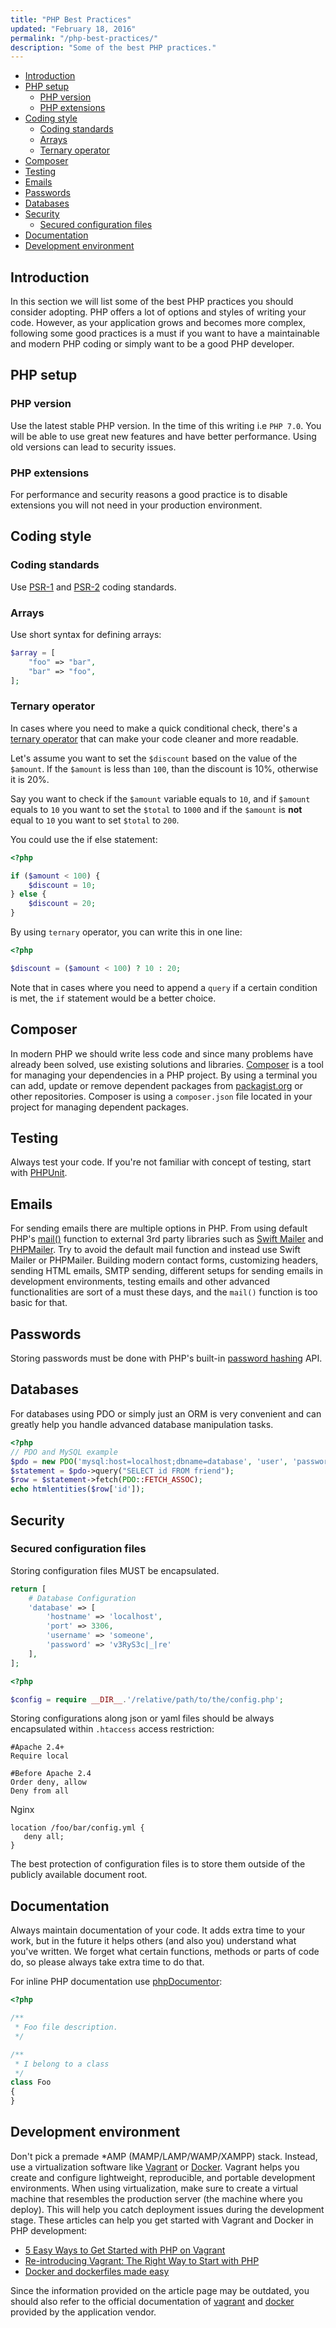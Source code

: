 ```yaml
---
title: "PHP Best Practices"
updated: "February 18, 2016"
permalink: "/php-best-practices/"
description: "Some of the best PHP practices."
---
```


* [Introduction](#introduction)
* [PHP setup](#php-setup)
    * [PHP version](#php-version)
    * [PHP extensions](#php-extensions)
* [Coding style](#coding-style)
    * [Coding standards](#coding-standards)
    * [Arrays](#arrays)
    * [Ternary operator](#ternary-operator)
* [Composer](#composer)
* [Testing](#testing)
* [Emails](#emails)
* [Passwords](#passwords)
* [Databases](#databases)
* [Security](#security)
    * [Secured configuration files](#secured-configuration-files)
* [Documentation](#documentation)
* [Development environment](#development-environment)

## Introduction

In this section we will list some of the best PHP practices you should consider
adopting. PHP offers a lot of options and styles of writing your code. However, as
your application grows and becomes more complex, following some good practices
is a must if you want to have a maintainable and modern PHP coding or simply want
to be a good PHP developer.

## PHP setup

### PHP version

Use the latest stable PHP version. In the time of this writing i.e `PHP 7.0`.
You will be able to use great new features and have better performance. Using
old versions can lead to security issues.

### PHP extensions

For performance and security reasons a good practice is to disable extensions
you will not need in your production environment.

## Coding style

### Coding standards

Use [PSR-1][psr-1] and [PSR-2][psr-2] coding standards.

### Arrays

Use short syntax for defining arrays:

~~~php
$array = [
    "foo" => "bar",
    "bar" => "foo",
];
~~~

### Ternary operator

In cases where you need to make a quick conditional check, there's a
[ternary operator](http://php.net/manual/en/language.operators.comparison.php#language.operators.comparison.ternary)
that can make your code cleaner and more readable.

Let's assume you want to set the `$discount` based on the value of the `$amount`.
If the `$amount` is less than `100`, than the discount is 10%, otherwise it is 20%.

Say you want to check if the `$amount` variable equals to `10`, and if `$amount` equals to `10`
you want to set the `$total` to `1000` and if the `$amount` is **not** equal to `10` you want to set
`$total` to `200`.

You could use the if else statement:

~~~php
<?php

if ($amount < 100) {
    $discount = 10;
} else {
    $discount = 20;
}
~~~

By using `ternary` operator, you can write this in one line:

~~~php
<?php

$discount = ($amount < 100) ? 10 : 20;
~~~

Note that in cases where you need to append a `query` if a certain condition is met,
the `if` statement would be a better choice.

## Composer

In modern PHP we should write less code and since many problems have already been
solved, use existing solutions and libraries. [Composer][composer] is a tool for
managing your dependencies in a PHP project. By using a terminal you can add, update
or remove dependent packages from [packagist.org][packagist] or other repositories.
Composer is using a `composer.json` file located in your project for managing
dependent packages.

## Testing

Always test your code. If you're not familiar with concept of testing, start with
[PHPUnit][phpunit].

## Emails

For sending emails there are multiple options in PHP. From using default PHP's
[mail()][mail] function to external 3rd party libraries such as [Swift Mailer][swift-mailer]
and [PHPMailer][php-mailer]. Try to avoid the default mail function and instead
use Swift Mailer or PHPMailer. Building modern contact forms, customizing headers,
sending HTML emails, SMTP sending, different setups for sending emails in development
environments, testing emails and other advanced functionalities are sort of a must
these days, and the `mail()` function is too basic for that.

## Passwords

Storing passwords must be done with PHP's built-in [password hashing][password-hashing]
API.

## Databases

For databases using PDO or simply just an ORM is very convenient and can greatly
help you handle advanced database manipulation tasks.

~~~php
<?php
// PDO and MySQL example
$pdo = new PDO('mysql:host=localhost;dbname=database', 'user', 'password');
$statement = $pdo->query("SELECT id FROM friend");
$row = $statement->fetch(PDO::FETCH_ASSOC);
echo htmlentities($row['id']);
~~~

## Security

### Secured configuration files

Storing configuration files MUST be encapsulated.

~~~php
return [
    # Database Configuration
    'database' => [
        'hostname' => 'localhost',
        'port' => 3306,
        'username' => 'someone',
        'password' => 'v3RyS3c|_|re'
    ],
];
~~~

~~~php
<?php

$config = require __DIR__.'/relative/path/to/the/config.php';
~~~

Storing configurations along json or yaml files should be always encapsulated
within `.htaccess` access restriction:

~~~
#Apache 2.4+
Require local

#Before Apache 2.4
Order deny, allow
Deny from all
~~~

Nginx

~~~text
location /foo/bar/config.yml {
   deny all;
}
~~~

The best protection of configuration files is to store them outside of the
publicly available document root.

## Documentation

Always maintain documentation of your code. It adds extra time to your work, but
in the future it helps others (and also you) understand what you've written.
We forget what certain functions, methods or parts of code do, so please always
take extra time to do that.

For inline PHP documentation use [phpDocumentor][phpdocumentor]:

~~~php
<?php

/**
 * Foo file description.
 */

/**
 * I belong to a class
 */
class Foo
{
}
~~~

## Development environment

Don't pick a premade *AMP (MAMP/LAMP/WAMP/XAMPP) stack. Instead, use a
virtualization software like [Vagrant][vagrant] or [Docker][docker]. Vagrant
helps you create and configure lightweight, reproducible, and portable
development environments. When using virtualization, make sure to create a virtual
machine that resembles the production server (the machine where you deploy). This
will help you catch deployment issues during the development stage. These articles
can help you get started with Vagrant and Docker in PHP development:

- [5 Easy Ways to Get Started with PHP on Vagrant](http://www.sitepoint.com/5-easy-ways-getting-started-php-vagrant/)
- [Re-introducing Vagrant: The Right Way to Start with PHP](http://www.sitepoint.com/re-introducing-vagrant-right-way-start-php/)
- [Docker and dockerfiles made easy](http://www.sitepoint.com/docker-and-dockerfiles-made-easy/)

Since the information provided on the article page may be outdated, you should
also refer to the official documentation of [vagrant] and [docker] provided by
the application vendor.

[psr-1]: http://www.php-fig.org/psr/psr-1/
[psr-2]: http://www.php-fig.org/psr/psr-2/
[composer]: https://getcomposer.org
[packagist]: https://packagist.org
[phpunit]: http://phpunit.de
[mail]: http://php.net/manual/function.mail
[swift-mailer]: http://swiftmailer.org/
[php-mailer]: https://github.com/PHPMailer/PHPMailer
[password-hashing]: http://php.net/manual/en/book.password.php
[phpdocumentor]: http://www.phpdoc.org/
[vagrant]: https://www.vagrantup.com/
[docker]:https://www.docker.com/
